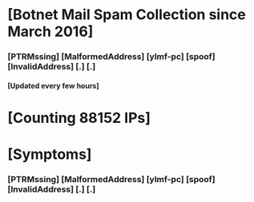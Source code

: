 # [Botnet Mail Spam Collection since March 2016]
### [PTRMssing] [MalformedAddress] [ylmf-pc] [spoof] [InvalidAddress] [.] [.]
#### [Updated every few hours]

# [Counting 88152 IPs]

# [Symptoms] 
###   [PTRMssing] [MalformedAddress] [ylmf-pc] [spoof] [InvalidAddress] [.] [.]
